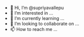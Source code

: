 - 👋 Hi, I’m @supriyavallepu
- 👀 I’m interested in ...
- 🌱 I’m currently learning ...
- 💞️ I’m looking to collaborate on ...
- 📫 How to reach me ...

<!---
supriyavallepu/supriyavallepu is a ✨ special ✨ repository because its `README.md` (this file) appears on your GitHub profile.
You can click the Preview link to take a look at your changes.
--->
